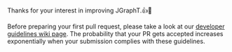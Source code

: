 Thanks for your interest in improving JGraphT.:+1::tada:

Before preparing your first pull request, please take a look at our
[developer guidelines wiki page](https://github.com/jgrapht/jgrapht/wiki#developer-pages). The probability that your PR gets accepted increases exponentially when your submission complies with these guidelines.

